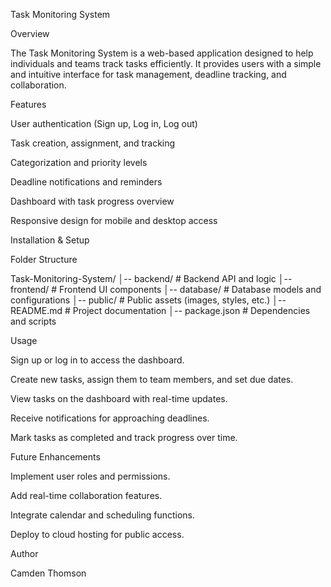 Task Monitoring System

Overview

The Task Monitoring System is a web-based application designed to help individuals and teams track tasks efficiently. It provides users with a simple and intuitive interface for task management, deadline tracking, and collaboration.

Features

User authentication (Sign up, Log in, Log out)

Task creation, assignment, and tracking

Categorization and priority levels

Deadline notifications and reminders

Dashboard with task progress overview

Responsive design for mobile and desktop access

Installation & Setup


Folder Structure

Task-Monitoring-System/
│-- backend/                # Backend API and logic
│-- frontend/               # Frontend UI components
│-- database/               # Database models and configurations
│-- public/                 # Public assets (images, styles, etc.)
│-- README.md               # Project documentation
│-- package.json            # Dependencies and scripts

Usage

Sign up or log in to access the dashboard.

Create new tasks, assign them to team members, and set due dates.

View tasks on the dashboard with real-time updates.

Receive notifications for approaching deadlines.

Mark tasks as completed and track progress over time.

Future Enhancements

Implement user roles and permissions.

Add real-time collaboration features.

Integrate calendar and scheduling functions.

Deploy to cloud hosting for public access.

Author

Camden Thomson
